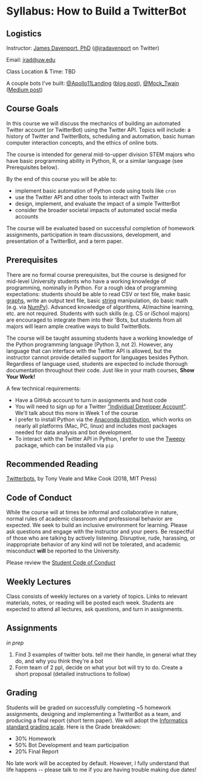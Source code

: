 # Syllabus: How to Build a TwitterBot
<!-- *2019/2020 edition.* -->

## Logistics

Instructor: [James Davenport, PhD](http://jradavenport.github.io) ([@jradavenport](https://twitter.com/jradavenport) on Twitter)

Email: jrad@uw.edu

Class Location & Time: TBD

A couple bots I've built: [@Apollo11Landing](https://twitter.com/apollo11landing) ([blog post](https://www.ifweassume.com/blog/apollo11.html)), [@Mock_Twain](https://twitter.com/Mock_Twain) ([Medium post](https://ifweassume.blogspot.com/2013/12/new-project-mock-twain.html))


## Course Goals
In this course we will discuss the mechanics of building an automated Twitter account (or TwitterBot) using the Twitter API. Topics will include: a history of Twitter and TwitterBots, scheduling and automation, basic human computer interaction concepts, and the ethics of online bots.

The course is intended for general mid-to-upper division STEM majors who have basic programming ability in Python, R, or a similar language (see Prerequisites below).


By the end of this course you will be able to:
- implement basic automation of Python code using tools like `cron`
- use the Twitter API and other tools to interact with Twitter
- design, implement, and evaluate the impact of a simple TwitterBot
- consider the broader societal impacts of automated social media accounts

The course will be evaluated based on successful completion of homework assignments, participation in team discussions, development, and presentation of a TwitterBot, and a term paper.


## Prerequisites
There are no formal course prerequisites, but the course is designed for mid-level University students who have a working knowledge of programming, nominally in Python. For a rough idea of programming expectations: students should be able to read CSV or text file, make basic [graphs](https://matplotlib.org), write an output text file, basic [string](https://docs.python.org/3.6/library/text.html) manipulation, do basic math (e.g. via [NumPy](https://numpy.org)). Advanced knowledge of algorithms, AI/machine learning, etc. are not required. Students with such skills (e.g. CS or iSchool majors) are encouraged to integrate them into their 'Bots, but students from all majors will learn ample creative ways to build TwitterBots.


The course will be taught assuming students have a working knowledge of the Python programming language (Python 3, not 2). However, any language that can interface with the Twitter API is allowed, but the instructor cannot provide detailed support for languages besides Python. Regardless of language used, students are expected to include thorough documentation throughout their code. Just like in your math courses, **Show Your Work!**

A few technical requirements:
- Have a GitHub account to turn in assignments and host code
- You will need to sign up for a Twitter ["Individual Developer Account"](https://developer.twitter.com/en/apply-for-access.html). We'll talk about this more in Week 1 of the course
- I prefer to install Python via the [Anaconda distribution](https://www.anaconda.com/distribution/), which works on nearly all platforms (Mac, PC, linux) and includes most packages needed for data analysis and bot development.
- To interact with the Twitter API in Python, I prefer to use the [Tweepy](https://www.tweepy.org) package, which can be installed via `pip`



## Recommended Reading
[Twitterbots](https://mitpress.mit.edu/books/twitterbots), by Tony Veale and Mike Cook (2018, MIT Press)


## Code of Conduct
While the course will at times be informal and collaborative in nature, normal rules of academic classroom and professional behavior are expected. We seek to build an inclusive environment for learning. Please ask questions and engage with the instructor and your peers. Be respectful of those who are talking by actively listening. Disruptive, rude, harassing, or inappropriate behavior of any kind will not be tolerated, and academic misconduct **will** be reported to the University.

Please review the [Student Code of Conduct](https://www.washington.edu/cssc/for-students/student-code-of-conduct/)



## Weekly Lectures
Class consists of weekly lectures on a variety of topics. Links to relevant materials, notes, or reading will be posted each week. Students are expected to attend all lectures, ask questions, and turn in assignments.

## Assignments

*in prep*
1. Find 3 examples of twitter bots. tell me their handle, in general what they do, and why you think they're a bot
2. Form team of 2 ppl, decide on what your bot will try to do. Create a short proposal (detailed instructions to follow)


## Grading
Students will be graded on successfully completing ~5 homework assignments, designing and implementing a TwitterBot as a team, and producing a final report (short term paper). We will adopt the [Informatics standard grading scale](https://ischool.uw.edu/programs/informatics/curriculum/grading-scale). Here is the Grade breakdown:

- 30% Homework
- 50% Bot Development and team participation
- 20% Final Report

No late work will be accepted by default. However, I fully understand that life happens -- please talk to me if you are having trouble making due dates!
